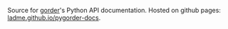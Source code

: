 Source for [gorder](https://github.com/Ladme/gorder)'s Python API documentation. Hosted on github pages: [ladme.github.io/pygorder-docs](https://ladme.github.io/pygorder-docs).
